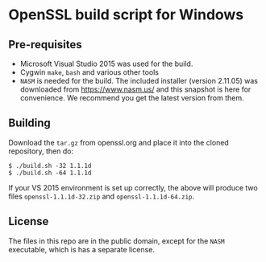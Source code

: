 # OpenSSL build script for Windows

## Pre-requisites

* Microsoft Visual Studio 2015 was used for the build.
* Cygwin `make`, `bash` and various other tools
* `NASM` is needed for the build.  The included installer (version
  2.11.05) was downloaded from https://www.nasm.us/ and this snapshot
  is here for convenience.  We recommend you get the latest version
  from them.

## Building

Download the `tar.gz` from openssl.org and place it into the cloned
repository, then do:

    $ ./build.sh -32 1.1.1d
    $ ./build.sh -64 1.1.1d

If your VS 2015 environment is set up correctly, the above will
produce two files `openssl-1.1.1d-32.zip` and `openssl-1.1.1d-64.zip`.

## License

The files in this repo are in the public domain, except for the `NASM`
executable, which is has a separate license.
